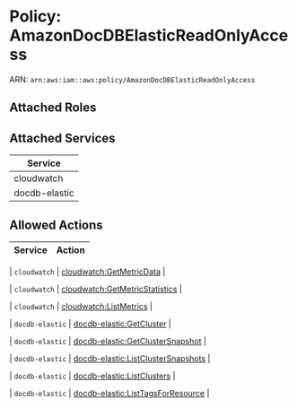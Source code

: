 # Policy: AmazonDocDBElasticReadOnlyAccess

ARN: `arn:aws:iam::aws:policy/AmazonDocDBElasticReadOnlyAccess`

## Attached Roles

## Attached Services

| Service |
|---------|
| cloudwatch |
| docdb-elastic |

## Allowed Actions

| Service | Action |
|:-------:|--------|

| `cloudwatch` | [cloudwatch:GetMetricData](../actions.md#cloudwatch:getmetricdata) |

| `cloudwatch` | [cloudwatch:GetMetricStatistics](../actions.md#cloudwatch:getmetricstatistics) |

| `cloudwatch` | [cloudwatch:ListMetrics](../actions.md#cloudwatch:listmetrics) |

| `docdb-elastic` | [docdb-elastic:GetCluster](../actions.md#docdb-elastic:getcluster) |

| `docdb-elastic` | [docdb-elastic:GetClusterSnapshot](../actions.md#docdb-elastic:getclustersnapshot) |

| `docdb-elastic` | [docdb-elastic:ListClusterSnapshots](../actions.md#docdb-elastic:listclustersnapshots) |

| `docdb-elastic` | [docdb-elastic:ListClusters](../actions.md#docdb-elastic:listclusters) |

| `docdb-elastic` | [docdb-elastic:ListTagsForResource](../actions.md#docdb-elastic:listtagsforresource) |
